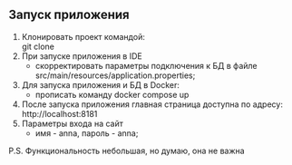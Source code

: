 ## Запуск приложения
1. Клонировать проект командой:  
   git clone 
2. При запуске приложения в IDE
   - скорректировать параметры подключения к БД в файле src/main/resources/application.properties;
3. Для запуска приложения и БД в Docker:
   - прописать команду docker compose up
5. После запуска приложения главная страница доступна по адресу: http://localhost:8181
6. Параметры входа на сайт
   - имя - anna, пароль - anna;
  
P.S. Функциональность небольшая, но думаю, она не важна
